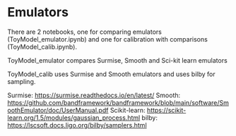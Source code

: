 # Emulators

There are 2 notebooks, one for comparing emulators (ToyModel_emulator.ipynb) and one for calibration with comparisons (ToyModel_calib.ipynb).

ToyModel_emulator compares Surmise, Smooth and Sci-kit learn emulators 

ToyModel_calib uses Surmise and Smooth emulators and uses bilby for sampling.


Surmise: https://surmise.readthedocs.io/en/latest/
Smooth: https://github.com/bandframework/bandframework/blob/main/software/SmoothEmulator/doc/UserManual.pdf
Scikit-learn: https://scikit-learn.org/1.5/modules/gaussian_process.html
bilby: https://lscsoft.docs.ligo.org/bilby/samplers.html
